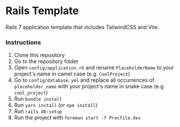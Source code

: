 # Rails Template

Rails 7 application template that includes TailwindCSS and Vite.

### Instructions

1. Clone this repository
2. Go to the repository folder
3. Open `config/application.rb` and rename `PlaceholderName` to your project's name in camel case (e.g. `CoolProject`)
4. Go to `config/database.yml` and replace all occurrences of `placeholder_name` with your project's name in snake case (e.g. `cool_project`)
5. Run `bundle install`
6. Run `yarn install` (or `npm install`)
6. Run `rails db:setup`
7. Run the project with `foreman start -f Procfile.dev`

